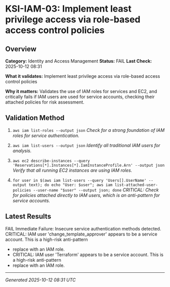 # KSI-IAM-03: Implement least privilege access via role-based access control policies

## Overview

**Category:** Identity and Access Management
**Status:** FAIL
**Last Check:** 2025-10-12 08:31

**What it validates:** Implement least privilege access via role-based access control policies

**Why it matters:** Validates the use of IAM roles for services and EC2, and critically fails if IAM users are used for service accounts, checking their attached policies for risk assessment.

## Validation Method

1. `aws iam list-roles --output json`
   *Check for a strong foundation of IAM roles for service authentication.*

2. `aws iam list-users --output json`
   *Identify all traditional IAM users for analysis.*

3. `aws ec2 describe-instances --query 'Reservations[*].Instances[*].IamInstanceProfile.Arn' --output json`
   *Verify that all running EC2 instances are using IAM roles.*

4. `for user in $(aws iam list-users --query 'Users[].UserName' --output text); do echo "User: $user"; aws iam list-attached-user-policies --user-name "$user" --output json; done`
   *CRITICAL: Check for policies attached directly to IAM users, which is an anti-pattern for service accounts.*

## Latest Results

FAIL Immediate Failure: Insecure service authentication methods detected. CRITICAL: IAM user 'change_template_approver' appears to be a service account. This is a high-risk anti-pattern
- replace with an IAM role.
- CRITICAL: IAM user 'Terraform' appears to be a service account. This is a high-risk anti-pattern
- replace with an IAM role.

---
*Generated 2025-10-12 08:31 UTC*